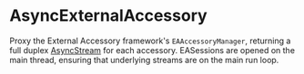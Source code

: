 # AsyncExternalAccessory

Proxy the External Accessory framework's `EAAccessoryManager`, returning a full duplex [AsyncStream](https://github.com/AppAccount/AsyncStream) for each accessory. EASessions are opened on the main thread, ensuring that underlying streams are on the main run loop. 
